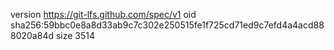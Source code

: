 version https://git-lfs.github.com/spec/v1
oid sha256:59bbc0e8a8d33ab9c7c302e250515fe1f725cd71ed9c7efd4a4acd888020a84d
size 3514
